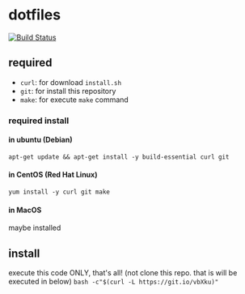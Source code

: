 # dotfiles
[![Build Status](https://travis-ci.org/RentalCat/dotfiles.svg?branch=master)](https://travis-ci.org/RentalCat/dotfiles)

## required
* `curl`: for download `install.sh`
* `git`: for install this repository
* `make`: for execute `make` command

### required install
#### in ubuntu (Debian)
`apt-get update && apt-get install -y build-essential curl git`

#### in CentOS (Red Hat Linux)
`yum install -y curl git make`

#### in MacOS
maybe installed

## install
execute this code ONLY, that's all! (not clone this repo. that is will be executed in below)
`bash -c"$(curl -L https://git.io/vbXku)"`
